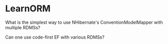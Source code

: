 LearnORM
========

What is the simplest way to use NHibernate's ConventionModelMapper with multiple RDMSs?

Can one use code-first EF with various RDMSs?

